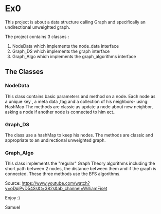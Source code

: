 # Ex0
This project is about a data structure calling Graph and specifically an undirectional unweighted graph.

The project contains 3 classes :
1. NodeData which implements the node_data interface
2. Graph_DS which implements the graph interface
3. Graph_Algo which implements the graph_algorithms interface

## The Classes

### NodeData
This class contains basic parameters and method on a node.
Each node as a unique key , a meta data ,tag and a collection of his neighbors- using HashMap
The methods are classic as update a node about new neighbor, asking a node if another node is connected to him ect..

### Graph_DS
The class use a hashMap to keep his nodes. The methods are classic and appropriate to
an undirectional unweighted graph.

### Graph_Algo
 This class implements  the "regular" Graph Theory algorithms including the short path between 2 nodes,
 the distance between them and if the graph is connected. These three methods use the BFS algorithms.

 Source: https://www.youtube.com/watch?v=oDqjPvD54Ss&t=382s&ab_channel=WilliamFiset

Enjoy :)

Samuel
